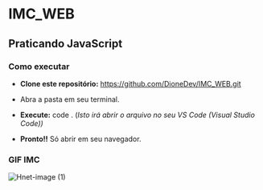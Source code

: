 # IMC_WEB

## Praticando JavaScript

### Como executar

- **Clone este repositório:** https://github.com/DioneDev/IMC_WEB.git 

- Abra a pasta em seu terminal.

- **Execute:** code .  (_Isto irá abrir o arquivo no seu VS Code (Visual Studio Code))_

- **Pronto!!** Só abrir em seu navegador. 

### GIF IMC

![Hnet-image (1)](https://user-images.githubusercontent.com/73083955/99836924-9061d300-2b45-11eb-923f-ad2b30c19816.gif)
